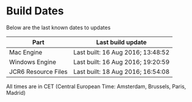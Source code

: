# Build Dates

Below are the last known dates to updates

Part | Last build update
-----|-----
Mac Engine | Last built: 16 Aug 2016; 13:48:52
Windows Engine | Last built: 16 Aug 2016; 19:20:59
JCR6 Resource Files | Last built: 18 Aug 2016; 16:54:08
All times are in CET (Central European Time: Amsterdam, Brussels, Paris, Madrid)



